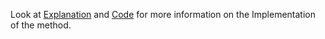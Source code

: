 Look at 
[Explanation](https://livedu.in/gauss-jacobis-iteration-method-algorithm-implementation-in-c-with-solved-examples/) and
[Code](https://www.codesansar.com/numerical-methods/system-of-linear-equation-using-jacobi-iteration-using-c-programming.htm)
for more information on the Implementation of the method.